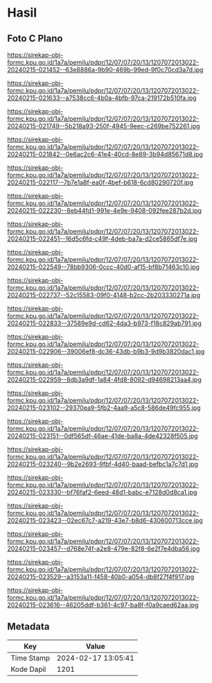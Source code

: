 # Hasil

## Foto C Plano

https://sirekap-obj-formc.kpu.go.id/1a7a/pemilu/pdpr/12/07/07/20/13/1207072013022-20240215-021452--63e8886a-9b90-469b-99ed-9f0c70cd3a7d.jpg

https://sirekap-obj-formc.kpu.go.id/1a7a/pemilu/pdpr/12/07/07/20/13/1207072013022-20240215-021633--a7538cc6-4b0a-4bfb-97ca-219172b510fa.jpg

https://sirekap-obj-formc.kpu.go.id/1a7a/pemilu/pdpr/12/07/07/20/13/1207072013022-20240215-021749--5b218a93-250f-4945-9eec-c269be752261.jpg

https://sirekap-obj-formc.kpu.go.id/1a7a/pemilu/pdpr/12/07/07/20/13/1207072013022-20240215-021842--0e6ac2c6-41e4-40cd-8e89-3b94d85671d8.jpg

https://sirekap-obj-formc.kpu.go.id/1a7a/pemilu/pdpr/12/07/07/20/13/1207072013022-20240215-022117--7b7e1a8f-ea0f-4bef-b618-6cd80290720f.jpg

https://sirekap-obj-formc.kpu.go.id/1a7a/pemilu/pdpr/12/07/07/20/13/1207072013022-20240215-022230--8eb44fd1-991e-4e9e-9408-092fee287b2d.jpg

https://sirekap-obj-formc.kpu.go.id/1a7a/pemilu/pdpr/12/07/07/20/13/1207072013022-20240215-022451--16d5c6fd-c49f-4deb-ba7a-d2ce5865df7e.jpg

https://sirekap-obj-formc.kpu.go.id/1a7a/pemilu/pdpr/12/07/07/20/13/1207072013022-20240215-022549--78bb9306-0ccc-40d0-af15-bf8b71463c10.jpg

https://sirekap-obj-formc.kpu.go.id/1a7a/pemilu/pdpr/12/07/07/20/13/1207072013022-20240215-022737--52c15583-09f0-4148-b2cc-2b203330271a.jpg

https://sirekap-obj-formc.kpu.go.id/1a7a/pemilu/pdpr/12/07/07/20/13/1207072013022-20240215-022833--37589e9d-cd62-4da3-b973-f18c829ab791.jpg

https://sirekap-obj-formc.kpu.go.id/1a7a/pemilu/pdpr/12/07/07/20/13/1207072013022-20240215-022906--39006ef8-dc36-43db-b9b3-9d9b3820dac1.jpg

https://sirekap-obj-formc.kpu.go.id/1a7a/pemilu/pdpr/12/07/07/20/13/1207072013022-20240215-022959--8db3a9df-1a84-4fd8-8092-d94698213aa4.jpg

https://sirekap-obj-formc.kpu.go.id/1a7a/pemilu/pdpr/12/07/07/20/13/1207072013022-20240215-023102--29370ea9-5fb2-4aa9-a5c8-586de49fc955.jpg

https://sirekap-obj-formc.kpu.go.id/1a7a/pemilu/pdpr/12/07/07/20/13/1207072013022-20240215-023151--0df565df-46ae-41de-ba8a-4de42328f505.jpg

https://sirekap-obj-formc.kpu.go.id/1a7a/pemilu/pdpr/12/07/07/20/13/1207072013022-20240215-023240--9b2e2693-9fbf-4d40-baad-befbc1a7c7d1.jpg

https://sirekap-obj-formc.kpu.go.id/1a7a/pemilu/pdpr/12/07/07/20/13/1207072013022-20240215-023330--bf76faf2-6eed-48d1-babc-e7128d0d8ca1.jpg

https://sirekap-obj-formc.kpu.go.id/1a7a/pemilu/pdpr/12/07/07/20/13/1207072013022-20240215-023423--02ec67c7-a219-43e7-b8d6-430600713cce.jpg

https://sirekap-obj-formc.kpu.go.id/1a7a/pemilu/pdpr/12/07/07/20/13/1207072013022-20240215-023457--d768e74f-a2e8-479e-82f8-6e2f7e4dba56.jpg

https://sirekap-obj-formc.kpu.go.id/1a7a/pemilu/pdpr/12/07/07/20/13/1207072013022-20240215-023529--a3153a11-f458-40b0-a054-db8f27f4f917.jpg

https://sirekap-obj-formc.kpu.go.id/1a7a/pemilu/pdpr/12/07/07/20/13/1207072013022-20240215-023616--46205ddf-b361-4c97-ba8f-f0a9caed62aa.jpg


## Metadata

| Key        | Value               |
| ---------- | ------------------- |
| Time Stamp | 2024-02-17 13:05:41 |
| Kode Dapil | 1201                |



